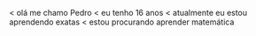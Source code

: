 < olá me chamo Pedro
< eu tenho 16 anos 
< atualmente eu estou aprendendo exatas
< estou procurando aprender matemática 

